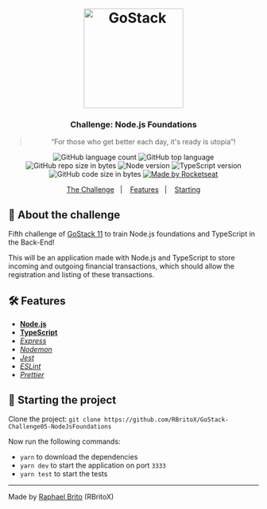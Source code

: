 <h1 align="center">
    <img alt="GoStack" src="https://rocketseat-cdn.s3-sa-east-1.amazonaws.com/bootcamp-header.png" width="200px" />
</h1>

<h3 align="center">
  Challenge: Node.js Foundations
</h3>

<blockquote align="center">“For those who get better each day, it's ready is utopia”!</blockquote>

<p align="center">
  <img alt="GitHub language count" src="https://img.shields.io/github/languages/count/rbritox/Challenge05-NodeJsFoundations">

  <img alt="GitHub top language" src="https://img.shields.io/github/languages/top/rbritox/Challenge05-NodeJsFoundations">

  <img alt="GitHub repo size in bytes" src="https://img.shields.io/github/repo-size/rbritox/Challenge05-NodeJsFoundations">

  <img alt="Node version" src="https://img.shields.io/badge/Node.js-v12.16.1-blue?style=flat&logo=node.js">

  <img alt="TypeScript version" src="https://img.shields.io/badge/TypeScript-v3.8.3-blue?style=flat&logo=typescript">

  <img alt="GitHub code size in bytes" src="https://img.shields.io/codacy/grade/c762b783657c416a89983629b4f4b133">

  <a href="https://github.com/RBritoX/Challenge05-NodeJsFoundations/blob/master/LICENSE">
    <img alt="Made by Rocketseat" src="https://img.shields.io/github/license/rbritox/Challenge05-NodeJsFoundations">
  </a>
</p>

<p align="center">
  <a href="#-about-the-challenge">The Challenge</a>&nbsp;&nbsp;&nbsp;|&nbsp;&nbsp;&nbsp;
  <a href="#-features">Features</a>&nbsp;&nbsp;&nbsp;|&nbsp;&nbsp;&nbsp;
  <a href="#-starting-the-project">Starting</a>
</p>

## 🚀 About the challenge

Fifth challenge of [GoStack 11](https://rocketseat.com.br/gostack) to train Node.js foundations and TypeScript in the Back-End!

This will be an application made with Node.js and TypeScript to store incoming and outgoing financial transactions, which should allow the registration and listing of these transactions.

## 🛠 Features

- **[Node.js](https://nodejs.org/en/)**
- **[TypeScript](https://www.typescriptlang.org/)**
- *[Express](https://expressjs.com/pt-br/)*
- *[Nodemon](https://nodemon.io/)*
- *[Jest](https://jestjs.io/)*
- *[ESLint](https://jestjs.io/)*
- *[Prettier](https://jestjs.io/)*

## 🏁 Starting the project

Clone the project: `git clone https://github.com/RBritoX/GoStack-Challenge05-NodeJsFoundations`

Now run the following commands:

- `yarn` to download the dependencies
- `yarn dev` to start the application on port `3333`
- `yarn test` to start the tests

---

Made by [Raphael Brito](https://www.linkedin.com/in/raphaellbrito/) (RBritoX)
